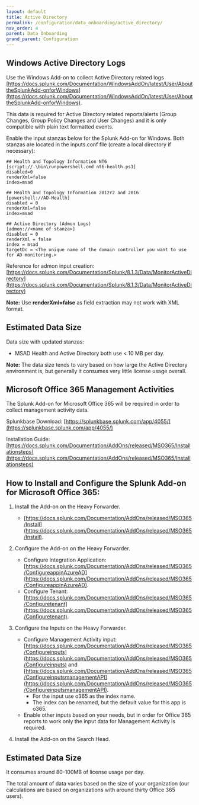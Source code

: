 ```yaml
---
layout: default
title: Active Directory
permalink: /configuration/data_onboarding/active_directory/
nav_order: 4
parent: Data Onboarding
grand_parent: Configuration
---
```



## **Windows Active Directory Logs**

Use the Windows Add-on to collect Active Directory related logs [https://docs.splunk.com/Documentation/WindowsAddOn/latest/User/AbouttheSplunkAdd-onforWindows](https://docs.splunk.com/Documentation/WindowsAddOn/latest/User/AbouttheSplunkAdd-onforWindows).  

This data is required for Active Directory related reports/alerts (Group Changes, Group Policy Changes and User Changes) and it is only compatible with plain text formatted events. 

Enable the input stanzas below for the Splunk Add-on for Windows. Both stanzas are located in the inputs.conf file (create a local directory if necessary): 

    ## Health and Topology Information NT6 
    [script://.\bin\runpowershell.cmd nt6-health.ps1] 
    disabled=0 
    renderXml=false 
    index=msad 

    ## Health and Topology Information 2012r2 and 2016 
    [powershell://AD-Health] 
    disabled = 0 
    renderXml=false 
    index=msad 

    ## Active Directory (Admon Logs) 
    [admon://<name of stanza>] 
    disabled = 0 
    renderXml = false 
    index = msad 
    targetDc = <The unique name of the domain controller you want to use for AD monitoring.> 

Reference for admon input creation:[https://docs.splunk.com/Documentation/Splunk/8.1.3/Data/MonitorActiveDirectory](https://docs.splunk.com/Documentation/Splunk/8.1.3/Data/MonitorActiveDirectory) 

**Note:** Use **renderXml=false** as field extraction may not work with XML format.

## Estimated Data Size
Data size with updated stanzas: 

* MSAD Health and Active Directory both use < 10 MB per day. 

**Note:** The data size tends to vary based on how large the Active Directory environment is, but generally it consumes very little license usage overall.

## **Microsoft Office 365 Management Activities**

The Splunk Add-on for Microsoft Office 365 will be required in order to collect management activity data. 

Splunkbase Download: 
[https://splunkbase.splunk.com/app/4055/](https://splunkbase.splunk.com/app/4055/) 

Installation Guide: 
[https://docs.splunk.com/Documentation/AddOns/released/MSO365/Installationsteps](https://docs.splunk.com/Documentation/AddOns/released/MSO365/Installationsteps) 

## How to Install and Configure the Splunk Add-on for Microsoft Office 365: 

1. Install the Add-on on the Heavy Forwarder. 
    * [https://docs.splunk.com/Documentation/AddOns/released/MSO365/Install](https://docs.splunk.com/Documentation/AddOns/released/MSO365/Install). 

2. Configure the Add-on on the Heavy Forwarder. 
    * Configure Integration Application: [https://docs.splunk.com/Documentation/AddOns/released/MSO365/ConfigureappinAzureAD](https://docs.splunk.com/Documentation/AddOns/released/MSO365/ConfigureappinAzureAD). 
    * Configure Tenant: [https://docs.splunk.com/Documentation/AddOns/released/MSO365/Configuretenant](https://docs.splunk.com/Documentation/AddOns/released/MSO365/Configuretenant). 

3. Configure the Inputs on the Heavy Forwarder. 
    * Configure Management Activity input: [https://docs.splunk.com/Documentation/AddOns/released/MSO365/Configureinputs](https://docs.splunk.com/Documentation/AddOns/released/MSO365/Configureinputs) and [https://docs.splunk.com/Documentation/AddOns/released/MSO365/ConfigureinputsmanagementAPI](https://docs.splunk.com/Documentation/AddOns/released/MSO365/ConfigureinputsmanagementAPI). 
        * For the input use o365 as the index name.  
        * The index can be renamed, but the default value for this app is o365. 
    * Enable other inputs based on your needs, but in order for Office 365 reports to work only the input data for Management Activity is required. 

4. Install the Add-on on the Search Head. 

## Estimated Data Size
It consumes around 80-100MB of license usage per day. 

The total amount of data varies based on the size of your organization (our calculations are based on organizations with around thirty Office 365 users).
